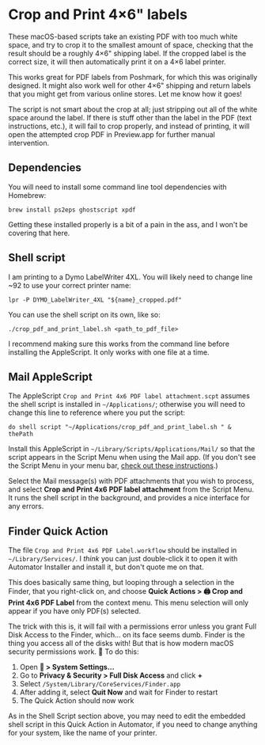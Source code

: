 # Crop and Print 4×6" labels

These macOS-based scripts take an existing PDF with too much white space, and try to crop it to the smallest amount of space, checking that the result should be a roughly 4×6" shipping label. If the cropped label is the correct size, it will then automatically print it on a 4×6 label printer.

This works great for PDF labels from Poshmark, for which this was originally designed. It might also work well for other 4×6" shipping and return labels that you might get from various online stores. Let me know how it goes!

The script is not smart about the crop at all; just stripping out all of the white space around the label. If there is stuff other than the label in the PDF (text instructions, etc.), it will fail to crop properly, and instead of printing, it will open the attempted crop PDF in Preview.app for further manual intervention.

## Dependencies

You will need to install some command line tool dependencies with Homebrew:

```
brew install ps2eps ghostscript xpdf
```

Getting these installed properly is a bit of a pain in the ass, and I won't be covering that here.

## Shell script

I am printing to a Dymo LabelWriter 4XL. You will likely need to change line ~92 to use your correct printer name:

```shell
lpr -P DYMO_LabelWriter_4XL "${name}_cropped.pdf"
```

You can use the shell script on its own, like so:

```shell
./crop_pdf_and_print_label.sh <path_to_pdf_file>
```

I recommend making sure this works from the command line before installing the AppleScript. It only works with one file at a time.

## Mail AppleScript

The AppleScript `Crop and Print 4x6 PDF label attachment.scpt` assumes the shell script is installed in `~/Applications/`; otherwise you will need to change this line to reference where you put the script:

```AppleScript
do shell script "~/Applications/crop_pdf_and_print_label.sh " & thePath
```

Install this AppleScript in `~/Library/Scripts/Applications/Mail/` so that the script appears in the Script Menu when using the Mail app. (If you don't see the Script Menu in your menu bar, [check out these instructions](https://support.apple.com/guide/script-editor/access-scripts-using-the-script-menu-scpedt27975/mac).)

Select the Mail message(s) with PDF attachments that you wish to process, and select **Crop and Print 4x6 PDF label attachment** from the Script Menu. It runs the shell script in the background, and provides a nice interface for any errors.

## Finder Quick Action

The file `Crop and Print 4x6 PDF Label.workflow` should be installed in `~/Library/Services/`. I _think_ you can just double-click it to open it with Automator Installer and install it, but don't quote me on that.

This does basically same thing, but looping through a selection in the Finder, that you right-click on, and choose **Quick Actions > 🖨️ Crop and Print 4x6 PDF Label** from the context menu. This menu selection will only appear if you have only PDF(s) selected.

The trick with this is, it will fail with a permissions error unless you grant Full Disk Access to the Finder, which… on its face seems dumb. Finder is the thing you access all of the disks with! But that is how modern macOS security permissions work. 🤷 To do this:

1. Open ** > System Settings…**
2. Go to **Privacy & Security > Full Disk Access** and click **+**
3. Select `/System/Library/CoreServices/Finder.app`
4. After adding it, select **Quit Now** and wait for Finder to restart
5. The Quick Action should now work

As in the Shell Script section above, you may need to edit the embedded shell script in this Quick Action in Automator, if you need to change anything for your system, like the name of your printer.
